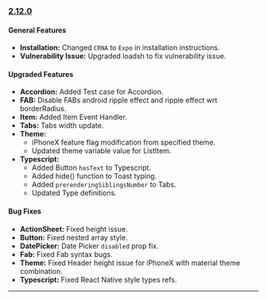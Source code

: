 ### [2.12.0](https://github.com/GeekyAnts/NativeBase/releases/tag/v2.12.0)


#### General Features

*   **Installation:** Changed `CRNA` to `Expo` in installation instructions.
*   **Vulnerability Issue:** Upgraded loadsh to fix vulnerability issue.


#### Upgraded Features

*   **Accordion:** Added Test case for Accordion.
*   **FAB:** Disable FABs android ripple effect and ripple effect wrt borderRadius.
*   **Item:** Added Item Event Handler.
*   **Tabs:** Tabs width update.
*   **Theme:** 
    -   iPhoneX feature flag modification from specified theme.
    -   Updated theme variable value for ListItem.
*   **Typescript:** 
    -   Added Button `hasText` to Typescript.
    -   Added hide() function to Toast typing.
    -   Added `prerenderingSiblingsNumber` to Tabs.
    -   Updated Type definitions.


#### Bug Fixes

*   **ActionSheet:** Fixed height issue.
*   **Button:** Fixed nested array style.
*   **DatePicker:** Date Picker `disabled` prop fix.
*   **Fab:** Fixed Fab syntax bugs.
*   **Theme:** Fixed Header height issue for iPhoneX with material theme combination.
*   **Typescript:** Fixed React Native style types refs.


<hr>
